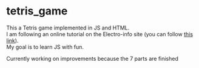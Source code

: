 # tetris_game
This a Tetris game implemented in JS and HTML.<br>I am following an online tutorial on the Electro-info site (you can follow <a href=https://www.electro-info.ovh/TP-programmation-Javascript-jeu-Tetris>this link</a>).<br>
My goal is to learn JS with fun.<br>

Currently working on improvements because the 7 parts are finished